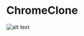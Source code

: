 # ChromeClone

![alt text](https://github.com/ArpitUjjwal/ChromeClone/Readme/Chromeios.png?raw=true)
